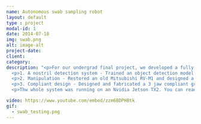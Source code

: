 ```yaml
---
name: Autonomous swab sampling robot
layout: default
type : project
modal-id: 1
date: 2014-07-18
img: swab.png
alt: image-alt
project-date: 
client: 
category: 
description: "<p>For our undergrad final project, we developed a fully autonomous swab testing system. This project has 3 main subsystems:</p>
  <p>1. A nostril detection system - Trained an object detection model with a custom-made dataset with over 30,000 images from 47 people using yolov5 and ran it on an Xbox Kinect to detect the position of nostrils with an mAP of 86.9%.</p>
  <p>2. Manipulation - Restored an old Mitsubishi RV-M1 and designed a control circuit to control the arm using ROS and Moveit.</p>
  <p>3. Compliant design - Designed and fabricated a 3 jaw compliant gripper with force feedback to detect when the swab hits the nasal walls and safely channel the swab through the nasal cavity using impedance control</p>
  <p>Thw whole system was running on an Nvidia Jetson TX2. You can read more about this project in my <a href=\"https://docs.google.com/document/d/16zXyAnVcTt-DmsoWMEf8eCqAczfnzF2o2qk0vAvZb1A/edit?usp=sharing\">thesis</a>.</p>"

video: https://www.youtube.com/embed/zzm6BDPHBtk
gif:
  - swab_testing.png
---
```

